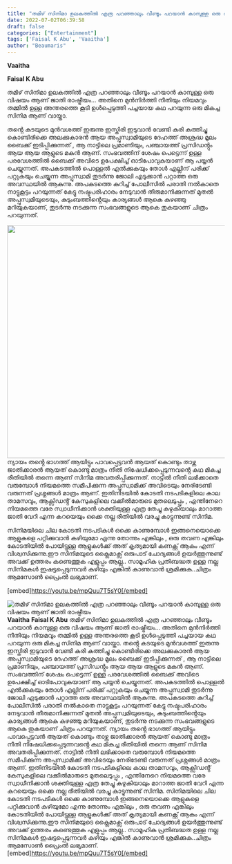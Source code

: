 ```yaml
---
title: "തമിഴ് സിനിമാ ഉലകത്തിൽ എത്ര പറഞ്ഞാലും വീണ്ടൂം പറയാൻ കാമ്പുള്ള ഒരു വിഷയം ആണ് ജാതി രാഷ്ട്രീയം"
date: 2022-07-02T06:39:58
draft: false
categories: ["Entertainment"]
tags: ['Faisal K Abu', 'Vaaitha']
author: "Beaumaris"
---
```


<strong>Vaaitha</strong>

<strong>Faisal K Abu </strong>

തമിഴ് സിനിമാ ഉലകത്തിൽ എത്ര പറഞ്ഞാലും വീണ്ടൂം പറയാൻ കാമ്പുള്ള ഒരു വിഷയം ആണ് ജാതി രാഷ്ട്രീയം... അതിനെ മുൻനിർത്തി നീതിയും നിയമവും തമ്മിൽ ഉള്ള അന്തരത്തെ കൂടി ഉൾപ്പെടുത്തി പച്ചയായ കഥ പറയുന്ന ഒരു മികച്ച സിനിമ ആണ് വായ്താ.

തൻ്റെ കടയുടെ മുൻവശത്ത് ഇരുന്നു ഇസ്തിരി ഇടുവാൻ വേണ്ടി കരി കത്തിച്ചു കൊണ്ടിരിക്കെ അലക്കുകാരൻ ആയ അപ്പുസ്വാമിയുടെ ദേഹത്ത് അശ്രദ്ധ മൂലം ബൈക്ക് ഇടിപ്പിക്കുന്നത് , ആ നാട്ടിലെ പ്രമാണിയും, പഞ്ചായത്ത് പ്രസിഡൻ്റും ആയ ആയ ആളുടെ മകൻ ആണ്. സംഭവത്തിന് ശേഷം പെട്ടെന്ന് ഉള്ള പരവേശത്തിൽ ബൈക്ക് അവിടെ ഉപേക്ഷിച്ച് ഓടിപോവുകയാണ് ആ പയ്യൻ ചെയ്യുന്നത്. അപകടത്തിൽ പൊള്ളൽ എൽക്കുകയും തോൾ എല്ലിന് പരിക്ക് പറ്റുകയും ചെയ്യുന്ന അപ്പുസ്വാമി തുടർന്നു ജോലി എടുക്കാൻ പറ്റാത്ത ഒരു അവസ്ഥയിൽ ആകുന്നു. അപകടത്തെ കുറിച്ച് പോലീസിൽ പരാതി നൽകാതെ നാട്ടുകൂട്ടം പറയുന്നത് കേട്ടു നഷ്ടപരിഹാരം നേടുവാൻ തീരുമാനിക്കുന്നത് മുതൽ അപ്പുസ്വമിയുടെയും, കുടുംബത്തിൻ്റെയും കാര്യങ്ങൾ ആകെ കുഴഞ്ഞു മറിയുകയാണ്, തുടർന്നു നടക്കുന്ന സംഭവങ്ങളുടെ ആകെ തുകയാണ് ചിത്രം പറയുന്നത്.

<img class="wp-image-341528 aligncenter" src="https://cdn.boolokam.com/articles/2022/07/91373173.webp" alt="" width="719" height="539" />ന്യായം തൻ്റെ ഭാഗത്ത് ആയിട്ടും പാവപ്പെട്ടവൻ ആയത് കൊണ്ടും താഴ്ന്ന ജാതിക്കാരൻ ആയത് കൊണ്ടു മാത്രം നീതി നിഷേധിക്കപ്പെടുന്നവൻ്റെ കഥ മികച്ച രീതിയിൽ തന്നെ ആണ് സിനിമ അവതരിപ്പിക്കുന്നത്. നാട്ടിൽ നീതി ലഭിക്കാതെ വരുമ്പോൾ നിയമത്തെ സമീപിക്കുന്ന അപ്പുസ്വാമിക്ക് അവിടെയും നേരിടേണ്ടി വരുന്നത് പ്രശ്നങ്ങൾ മാത്രം ആണ്. ഇതിനിടയിൽ കോടതി നടപടികളിലെ കാല താമസവും, ആക്സിഡൻ്റ് കേസുകളിലെ വക്കീൽമാരുടെ മുതലെടുപ്പും , എന്തിനേറെ നിയമത്തെ വരേ സ്വാധീനിക്കാൻ ശക്തിയുള്ള എത്ര തേച്ചു കഴുകിയാലും മാറാത്ത ജാതി വേറി എന്ന കറയെയും ഒക്കെ നല്ല രീതിയിൽ വരച്ചു കാട്ടുന്നുണ്ട് സിനിമ.

സിനിമയിലെ ചില കോടതി നടപടികൾ ഒക്കെ കാണുമ്പോൾ ഇങ്ങനെയൊക്കെ ആളുകളെ പറ്റിക്കുവാൻ കഴിയുമോ എന്നു തോന്നും എങ്കിലും , ഒരു തവണ എങ്കിലും കോടതിയിൽ പോയിട്ടുള്ള ആളുകൾക്ക് അത് കൃത്യമായി കണക്റ്റ് ആകും എന്ന് വിശ്വസിക്കുന്നു.ഈ സിനിമയുടെ ക്ലൈമാക്സ് ഒരുപാട് ചോദ്യങ്ങൾ ഉയർത്തുന്നുണ്ട് അവക്ക് ഉത്തരം കണ്ടെത്തുക എളുപ്പം ആല്ല.. സാമൂഹിക പ്രതിബദ്ധത ഉള്ള നല്ല സിനിമകൾ ഇഷട്ടപ്പെടുന്നവർ കഴിയും എങ്കിൽ കാണുവാൻ ശ്രമിക്കുക..ചിത്രം ആമസോൺ പ്രൈംൽ ലഭ്യമാണ്.

[embed]https://youtu.be/mpQuu7T5sY0[/embed]


![തമിഴ് സിനിമാ ഉലകത്തിൽ എത്ര പറഞ്ഞാലും വീണ്ടൂം പറയാൻ കാമ്പുള്ള ഒരു വിഷയം ആണ് ജാതി രാഷ്ട്രീയം](https://cdn.boolokam.com/articles/2022/07/91373173.webp)**Vaaitha** **Faisal K Abu** തമിഴ് സിനിമാ ഉലകത്തിൽ എത്ര പറഞ്ഞാലും വീണ്ടൂം പറയാൻ കാമ്പുള്ള ഒരു വിഷയം ആണ് ജാതി രാഷ്ട്രീയം... അതിനെ മുൻനിർത്തി നീതിയും നിയമവും തമ്മിൽ ഉള്ള അന്തരത്തെ കൂടി ഉൾപ്പെടുത്തി പച്ചയായ കഥ പറയുന്ന ഒരു മികച്ച സിനിമ ആണ് വായ്താ. തൻ്റെ കടയുടെ മുൻവശത്ത് ഇരുന്നു ഇസ്തിരി ഇടുവാൻ വേണ്ടി കരി കത്തിച്ചു കൊണ്ടിരിക്കെ അലക്കുകാരൻ ആയ അപ്പുസ്വാമിയുടെ ദേഹത്ത് അശ്രദ്ധ മൂലം ബൈക്ക് ഇടിപ്പിക്കുന്നത് , ആ നാട്ടിലെ പ്രമാണിയും, പഞ്ചായത്ത് പ്രസിഡൻ്റും ആയ ആയ ആളുടെ മകൻ ആണ്. സംഭവത്തിന് ശേഷം പെട്ടെന്ന് ഉള്ള പരവേശത്തിൽ ബൈക്ക് അവിടെ ഉപേക്ഷിച്ച് ഓടിപോവുകയാണ് ആ പയ്യൻ ചെയ്യുന്നത്. അപകടത്തിൽ പൊള്ളൽ എൽക്കുകയും തോൾ എല്ലിന് പരിക്ക് പറ്റുകയും ചെയ്യുന്ന അപ്പുസ്വാമി തുടർന്നു ജോലി എടുക്കാൻ പറ്റാത്ത ഒരു അവസ്ഥയിൽ ആകുന്നു. അപകടത്തെ കുറിച്ച് പോലീസിൽ പരാതി നൽകാതെ നാട്ടുകൂട്ടം പറയുന്നത് കേട്ടു നഷ്ടപരിഹാരം നേടുവാൻ തീരുമാനിക്കുന്നത് മുതൽ അപ്പുസ്വമിയുടെയും, കുടുംബത്തിൻ്റെയും കാര്യങ്ങൾ ആകെ കുഴഞ്ഞു മറിയുകയാണ്, തുടർന്നു നടക്കുന്ന സംഭവങ്ങളുടെ ആകെ തുകയാണ് ചിത്രം പറയുന്നത്. ന്യായം തൻ്റെ ഭാഗത്ത് ആയിട്ടും പാവപ്പെട്ടവൻ ആയത് കൊണ്ടും താഴ്ന്ന ജാതിക്കാരൻ ആയത് കൊണ്ടു മാത്രം നീതി നിഷേധിക്കപ്പെടുന്നവൻ്റെ കഥ മികച്ച രീതിയിൽ തന്നെ ആണ് സിനിമ അവതരിപ്പിക്കുന്നത്. നാട്ടിൽ നീതി ലഭിക്കാതെ വരുമ്പോൾ നിയമത്തെ സമീപിക്കുന്ന അപ്പുസ്വാമിക്ക് അവിടെയും നേരിടേണ്ടി വരുന്നത് പ്രശ്നങ്ങൾ മാത്രം ആണ്. ഇതിനിടയിൽ കോടതി നടപടികളിലെ കാല താമസവും, ആക്സിഡൻ്റ് കേസുകളിലെ വക്കീൽമാരുടെ മുതലെടുപ്പും , എന്തിനേറെ നിയമത്തെ വരേ സ്വാധീനിക്കാൻ ശക്തിയുള്ള എത്ര തേച്ചു കഴുകിയാലും മാറാത്ത ജാതി വേറി എന്ന കറയെയും ഒക്കെ നല്ല രീതിയിൽ വരച്ചു കാട്ടുന്നുണ്ട് സിനിമ. സിനിമയിലെ ചില കോടതി നടപടികൾ ഒക്കെ കാണുമ്പോൾ ഇങ്ങനെയൊക്കെ ആളുകളെ പറ്റിക്കുവാൻ കഴിയുമോ എന്നു തോന്നും എങ്കിലും , ഒരു തവണ എങ്കിലും കോടതിയിൽ പോയിട്ടുള്ള ആളുകൾക്ക് അത് കൃത്യമായി കണക്റ്റ് ആകും എന്ന് വിശ്വസിക്കുന്നു.ഈ സിനിമയുടെ ക്ലൈമാക്സ് ഒരുപാട് ചോദ്യങ്ങൾ ഉയർത്തുന്നുണ്ട് അവക്ക് ഉത്തരം കണ്ടെത്തുക എളുപ്പം ആല്ല.. സാമൂഹിക പ്രതിബദ്ധത ഉള്ള നല്ല സിനിമകൾ ഇഷട്ടപ്പെടുന്നവർ കഴിയും എങ്കിൽ കാണുവാൻ ശ്രമിക്കുക..ചിത്രം ആമസോൺ പ്രൈംൽ ലഭ്യമാണ്. [embed]https://youtu.be/mpQuu7T5sY0[/embed]
